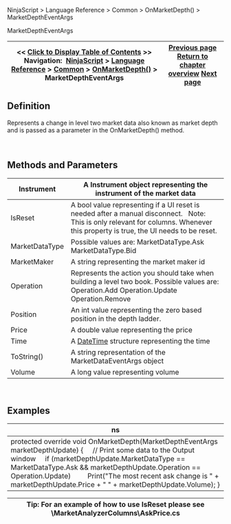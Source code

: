﻿
NinjaScript \> Language Reference \> Common \> OnMarketDepth() \> MarketDepthEventArgs

MarketDepthEventArgs

| \<\< [Click to Display Table of Contents](marketdeptheventargs.md) \>\> **Navigation:**     [NinjaScript](ninjascript.md) \> [Language Reference](language_reference_wip.md) \> [Common](common.md) \> [OnMarketDepth()](onmarketdepth.md) \> MarketDepthEventArgs | [Previous page](onmarketdepth.md) [Return to chapter overview](onmarketdepth.md) [Next page](onstatechange.md) |
| --- | --- |
## Definition
Represents a change in level two market data also known as market depth and is passed as a parameter in the OnMarketDepth() method.   

 
## Methods and Parameters

| Instrument | A Instrument object representing the instrument of the market data |
| --- | --- |
| IsReset | A bool value representing if a UI reset is needed after a manual disconnect.   Note: This is only relevant for columns. Whenever this property is true, the UI needs to be reset. |
| MarketDataType | Possible values are: MarketDataType.Ask MarketDataType.Bid |
| MarketMaker | A string representing the market maker id |
| Operation | Represents the action you should take when building a level two book. Possible values are: Operation.Add Operation.Update Operation.Remove |
| Position | An int value representing the zero based position in the depth ladder. |
| Price | A double value representing the price |
| Time | A [DateTime](http://msdn2.microsoft.com/en-us/library/system.datetime.aspx) structure representing the time |
| ToString() | A string representation of the MarketDataEventArgs object |
| Volume | A long value representing volume |
 
## Examples

| ns |
| --- |
| protected override void OnMarketDepth(MarketDepthEventArgs marketDepthUpdate) {      // Print some data to the Output window      if (marketDepthUpdate.MarketDataType \=\= MarketDataType.Ask \&\& marketDepthUpdate.Operation \=\= Operation.Update)          Print("The most recent ask change is " \+ marketDepthUpdate.Price \+ " " \+ marketDepthUpdate.Volume); } |

| Tip: For an example of how to use IsReset please see \\MarketAnalyzerColumns\\AskPrice.cs |
| --- |
